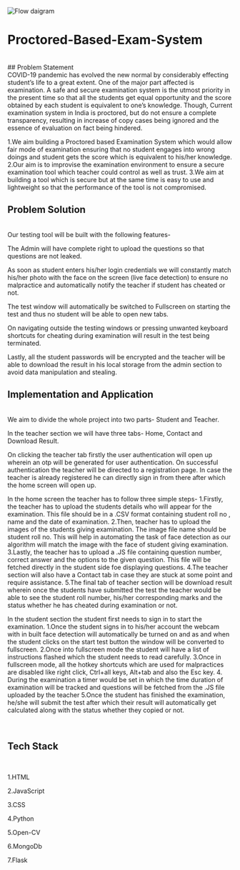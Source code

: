 ![Flow daigram](https://user-images.githubusercontent.com/78478098/123542626-49d1f800-d768-11eb-9dff-8fe1ca8c08f8.jpeg)
# Proctored-Based-Exam-System
<br />
## Problem Statement
<br />
COVID-19 pandemic has evolved the new normal by considerably effecting student’s life to a great extent. One of the major part affected is examination. A safe and secure examination system is the utmost priority in the present time so that all the students get equal opportunity and the score obtained by each student is equivalent to one’s knowledge. Though, Current examination system in India is proctored, but do not ensure a complete transparency, resulting in increase of copy cases being ignored and the essence of evaluation on fact being hindered.

1.We aim building a Proctored based Examination System which would allow fair mode of examination ensuring that no student engages into wrong doings and student gets the score which is equivalent to his/her knowledge.
2.Our aim is to improvise the examination environment to ensure a secure examination tool which teacher could control as well as trust.
3.We aim at building a tool which is secure but at the same time is easy to use and lightweight so that the performance of the tool is not compromised.
<br />


## Problem Solution
<br />
Our testing tool will be built with the following features-

The Admin will have complete right to upload the questions so that questions are not leaked.

As soon as student enters his/her login credentials we will constantly match his/her photo with the face on the screen (live face detection) to ensure no malpractice and automatically notify the teacher if student has cheated or not.

The test window will automatically be switched to Fullscreen on starting the test and thus no student will be able to open new tabs.

On navigating outside the testing windows or pressing unwanted keyboard shortcuts for cheating during examination will result in the test being terminated.

Lastly, all the student passwords will be encrypted and the teacher will be able to download the result in his local storage from the admin section to avoid data manipulation and stealing.
<br />


## Implementation and Application
<br />
We aim to divide the whole project into two parts- Student and Teacher.

In the teacher section we will have three tabs- Home, Contact and Download Result.

On clicking the teacher tab firstly the user authentication will open up wherein an otp will be generated for user authentication. On successful authentication the teacher will be directed to a registration page. In case the teacher is already registered he can directly sign in from there after which the home screen will open up.


In the home screen the teacher has to follow three simple steps-
1.Firstly, the teacher has to upload the students details who will appear for the examination. This file should be in a .CSV format containing student roll no , name and the date of examination.
2.Then, teacher has to upload the images of the students giving examination. The image file name should be student roll no. This will help in automating the task of face detection as our algorithm will match the image with the face of student giving examination.
3.Lastly, the teacher has to upload a .JS file containing question number, correct answer and the options to the given question. This file will be fetched directly in the student side foe displaying questions.
4.The teacher section will also have a Contact tab in case they are stuck at some point and require assistance.
5.The final tab of teacher section will be download result wherein once the students have submitted the test the teacher would be able to see the student roll number, his/her corresponding marks and the status whether he has cheated during examination or not.

In the student section the student first needs to sign in to start the examination.
1.Once the student signs in to his/her account the webcam with in built face detection will automatically be turned on and as and when the student clicks on the start test button the window will be converted to fullscreen.
2.Once into fullscreen mode the student will have a list of instructions flashed which the student needs to read carefully.
3.Once in fullscreen mode, all the hotkey shortcuts which are used for malpractices are disabled like right click, Ctrl+all keys, Alt+tab and also the Esc key.
4. During the examination a timer would be set in which the time duration of examination will be tracked and questions will be fetched from the .JS file uploaded by the teacher
5.Once the student has finished the examination, he/she will submit the test after which their result will automatically get calculated along with the status whether they copied or not.

<br />

## Tech Stack
<br />

1.HTML

2.JavaScript

3.CSS

4.Python

5.Open-CV

6.MongoDb

7.Flask


